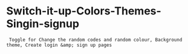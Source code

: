 # Switch-it-up-Colors-Themes-Singin-signup
     Toggle for Change the random codes and random colour, Background theme, Create login &amp; sign up pages
